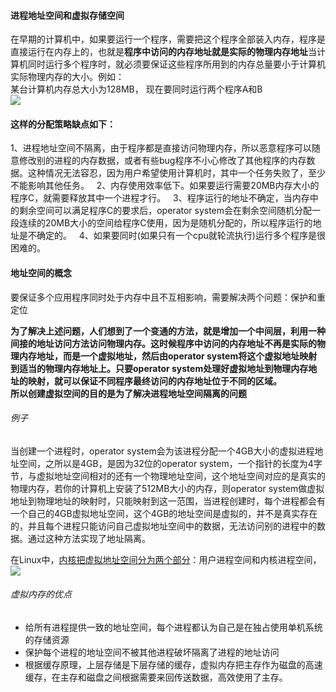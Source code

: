 #### 进程地址空间和虚拟存储空间
在早期的计算机中，如果要运行一个程序，需要把这个程序全部装入内存，程序是直接运行在内存上的，也就是**程序中访问的内存地址就是实际的物理内存地址**当计算机同时运行多个程序时，就必须要保证这些程序所用到的内存总量要小于计算机实际物理内存的大小。例如：  
某台计算机内存总大小为128MB， 现在要同时运行两个程序A和B  
![](http://p.blog.csdn.net/images/p_blog_csdn_net/do2jiang/EntryImages/20091017/1.JPG)

#### 这样的分配策略缺点如下：  
1、进程地址空间不隔离，由于程序都是直接访问物理内存，所以恶意程序可以随意修改别的进程的内存数据，或者有些bug程序不小心修改了其他程序的内存数据。这种情况无法容忍，因为用户希望使用计算机时，其中一个任务失败了，至少不能影响其他任务。  
2、内存使用效率低下。如果要运行需要20MB内存大小的程序C，就需要释放其中一个进程才行。  
3、程序运行的地址不确定，当内存中的剩余空间可以满足程序C的要求后，operator system会在剩余空间随机分配一段连续的20MB大小的空间给程序C使用，因为是随机分配的，所以程序运行的地址是不确定的。  
4、如果要同时(如果只有一个cpu就轮流执行)运行多个程序是很困难的。

#### 地址空间的概念
要保证多个应用程序同时处于内存中且不互相影响，需要解决两个问题：保护和重定位

**为了解决上述问题，人们想到了一个变通的方法，就是增加一个中间层，利用一种间接的地址访问方法访问物理内存。这时候程序中访问的内存地址不再是实际的物理内存地址，而是一个虚拟地址，然后由operator system将这个虚拟地址映射到适当的物理内存地址上。**只要operator system处理好虚拟地址到物理内存地址的映射，就可以保证不同程序最终访问的内存地址位于不同的区域。  
所以创建虚拟空间的目的是**为了解决进程地址空间隔离的问题**  
###### 例子
当创建一个进程时，operator system会为该进程分配一个4GB大小的虚拟进程地址空间，之所以是4GB，是因为32位的operator system，一个指针的长度为4字节，与虚拟地址空间相对的还有一个物理地址空间，这个地址空间对应的是真实的物理内存，若你的计算机上安装了512MB大小的内存，则operator system做虚拟地址到物理地址的映射时，只能映射到这一范围，当进程创建时，每个进程都会有一个自己的4GB虚拟地址空间，这个4GB的地址空间是虚拟的，并不是真实存在的，并且每个进程只能访问自己虚拟地址空间中的数据，无法访问别的进程中的数据。通过这种方法实现了地址隔离。  


在Linux中，[内核把虚拟地址空间分为两个部分](http://blog.csdn.net/iter_zc/article/details/42644229)：用户进程空间和内核进程空间，
![](http://img.blog.csdn.net/20150112163706063?watermark/2/text/aHR0cDovL2Jsb2cuY3Nkbi5uZXQvSVRlcl9aQw==/font/5a6L5L2T/fontsize/400/fill/I0JBQkFCMA==/dissolve/70/gravity/Center)  

###### 虚拟内存的优点
* 给所有进程提供一致的地址空间，每个进程都认为自己是在独占使用单机系统的存储资源
* 保护每个进程的地址空间不被其他进程破坏隔离了进程的地址访问  
* 根据缓存原理，上层存储是下层存储的缓存，虚拟内存把主存作为磁盘的高速缓存，在主存和磁盘之间根据需要来回传送数据，高效使用了主存。
